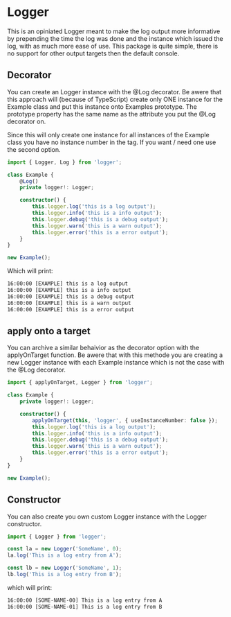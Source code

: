 # Logger

This is an opiniated Logger meant to make the log output more informative by prepending the time the log was done and the instance which issued the log, with as much more ease of use.
This package is quite simple, there is no support for other output targets then the default console.

## Decorator

You can create an Logger instance with the @Log decorator. Be awere that this approach will (because of TypeScript) create only ONE instance for the Example class and put this instance onto Examples prototype. The prototype property has the same name as the attribute you put the @Log decorator on.

Since this will only create one instance for all instances of the Example class you have no instance number in the tag. If you want / need one use the second option.

```ts
import { Logger, Log } from 'logger';

class Example {
    @Log()
    private logger!: Logger;

    constructor() {
        this.logger.log('this is a log output');
        this.logger.info('this is a info output');
        this.logger.debug('this is a debug output');
        this.logger.warn('this is a warn output');
        this.logger.error('this is a error output');
    }
}

new Example();
```

Which will print:

```txt
16:00:00 [EXAMPLE] this is a log output
16:00:00 [EXAMPLE] this is a info output
16:00:00 [EXAMPLE] this is a debug output
16:00:00 [EXAMPLE] this is a warn output
16:00:00 [EXAMPLE] this is a error output
```

## apply onto a target

You can archive a similar behaivior as the decorator option with the applyOnTarget function.
Be awere that with this methode you are creating a new Logger instance with each Example instance which is not the case with the @Log decorator.

```ts
import { applyOnTarget, Logger } from 'logger';

class Example {
    private logger!: Logger;

    constructor() {
        applyOnTarget(this, 'logger', { useInstanceNumber: false });
        this.logger.log('this is a log output');
        this.logger.info('this is a info output');
        this.logger.debug('this is a debug output');
        this.logger.warn('this is a warn output');
        this.logger.error('this is a error output');
    }
}

new Example();
```

## Constructor

You can also create you own custom Logger instance with the Logger constructor.

```ts
import { Logger } from 'logger';

const la = new Logger('SomeName', 0);
la.log('This is a log entry from A');

const lb = new Logger('SomeName', 1);
lb.log('This is a log entry from B');
```

which will print:

```txt
16:00:00 [SOME-NAME-00] This is a log entry from A
16:00:00 [SOME-NAME-01] This is a log entry from B
```